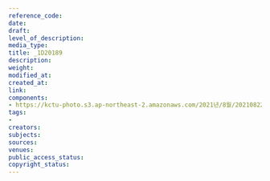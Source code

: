 ```yaml
---
reference_code: 
date: 
draft: 
level_of_description: 
media_type: 
title: _1D20189
description: 
weight: 
modified_at: 
created_at: 
link: 
components:
- https://kctu-photo.s3.ap-northeast-2.amazonaws.com/2021년/8월/20210822_’착취와+무권리의+고용허가제를+말한다!’+이주노동자+증언대회/_1D20189.jpg
tags:
- 
creators: 
subjects: 
sources: 
venues: 
public_access_status: 
copyright_status: 
---
```

